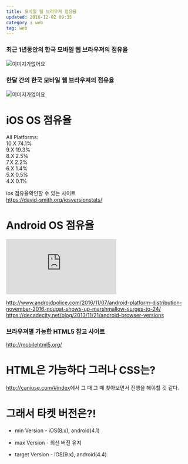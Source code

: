```yaml
---
title: 모바일 웹 브라우져 점유율
updated: 2016-12-02 09:35
category : web
tag: web
---
```



### 최근 1년동안의 한국 모바일 웹 브라우져의 점유율

![이미지가없어요](https://yoonjason.github.io/assets/20161202001.png "이미지제목")



### 한달 간의 한국 모바일 웹 브라우져의 점유율
![이미지가없어요](https://yoonjason.github.io/assets/20161202002.png "이미지제목")


# iOS OS 점유율
All Platforms:<br>
10.X	74.1%<br>
9.X		19.3%<br>
8.X		2.5%<br>
7.X		2.2%<br>
6.X		1.4%<br>
5.X		0.5%<br>
4.X		0.1%<br>

ios 점유율확인할 수 있는 사이트 <br>
<https://david-smith.org/iosversionstats/>


# Android OS 점유율

![이미지가없어요](http://www.androidpolice.com/wp-content/themes/ap2/ap_resize/ap_resize.php?src=https%3A%2F%2Fwww.androidpolice.com%2Fwp-content%2Fuploads%2F2016%2F11%2Fnexus2cee_nougat_thumb.png&w=728 "이미지제목")


<http://www.androidpolice.com/2016/11/07/android-platform-distribution-november-2016-nougat-shows-up-marshmallow-surges-to-24/>
<https://decadecity.net/blog/2013/11/21/android-browser-versions>

### 브라우져별 가능한 HTML5 참고 사이트
<http://mobilehtml5.org/>

# HTML은 가능하다 그러나 CSS는?
<http://caniuse.com/#index>에서 그 때 그 때 찾아보면서 진행을 해야할 것 같다.

# 그래서 타켓 버전은?!
- min Version - iOS(8.x), android(4.1)

- max Version - 최신 버전 유지

- target Version - iOS(9.x), android(4.4)
